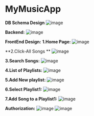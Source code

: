 # MyMusicApp
**DB Schema Design**
![image](https://user-images.githubusercontent.com/16057911/144103731-b4e73b0c-13a5-44b4-bd05-f292783dfb8d.png)

**Backend:**
![image](https://user-images.githubusercontent.com/16057911/144103786-0dc75bdc-9035-4a55-8865-edb8bb32c91a.png)

**FrontEnd Design:**
**1.Home Page:**
![image](https://user-images.githubusercontent.com/16057911/144103834-d2c52d7f-8ba4-45fc-9003-157aeb0a5145.png)

**2.Click-All Songs **
![image](https://user-images.githubusercontent.com/16057911/144103950-384388d3-af4a-4ce5-9db1-d34f1226e006.png)

**3.Search Songs:**
![image](https://user-images.githubusercontent.com/16057911/144103988-df287be2-f29f-4405-8ad5-e87276dd9ffa.png)

**4.List of Playlists:**
![image](https://user-images.githubusercontent.com/16057911/144104077-8722e278-0964-4ecd-abcd-ebc0a059f8e8.png)

**5.Add New playlist:**
![image](https://user-images.githubusercontent.com/16057911/144104148-e357309f-535c-4e9c-9543-3de7fb59c33d.png)

**6.Select Playlist1:**
![image](https://user-images.githubusercontent.com/16057911/144104220-f127d3ef-4905-4c9c-9e5c-6584ab5ec87f.png)

**7.Add Song to a Playlist1:**
![image](https://user-images.githubusercontent.com/16057911/144104284-c448a72f-3b3a-498d-9a8d-96ffc531adcf.png)


**Authorization:**
![image](https://user-images.githubusercontent.com/16057911/144104431-a9f96b8c-b212-4a1e-9826-b6915a58c29b.png)
![image](https://user-images.githubusercontent.com/16057911/144104522-810d07ff-c1a9-48be-aa14-2ad37ee14939.png)

